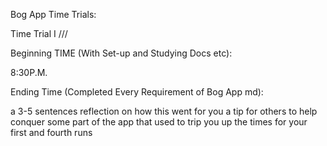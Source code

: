Bog App Time Trials:

Time Trial I ///

Beginning TIME (With Set-up and Studying Docs etc):

8:30P.M.

Ending Time (Completed Every Requirement of Bog App md):










a 3-5 sentences reflection on how this went for you
a tip for others to help conquer some part of the app that used to trip you up
the times for your first and fourth runs